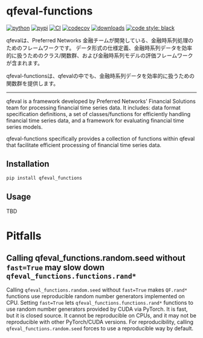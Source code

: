 # qfeval-functions
[![python](https://img.shields.io/badge/python-%3E=3.9-blue.svg)](https://pypi.org/project/qfeval-functions/)
[![pypi](https://img.shields.io/pypi/v/qfeval-functions.svg)](https://pypi.org/project/qfeval-functions/)
[![CI](https://github.com/pfnet-research/qfeval-functions/actions/workflows/ci-python.yaml/badge.svg)](https://github.com/pfnet-research/qfeval-functions/actions/workflows/ci-python.yaml)
[![codecov](https://codecov.io/gh/pfnet-research/qfeval-functions/graph/badge.svg?token=8U6KIJ10CF)](https://codecov.io/gh/pfnet-research/qfeval-functions)
[![downloads](https://img.shields.io/pypi/dm/qfeval-functions)](https://pypi.org/project/qfeval-functions)
[![code style: black](https://img.shields.io/badge/code%20style-black-000000.svg)](https://github.com/psf/black)


qfevalは、Preferred Networks 金融チームが開発している、金融時系列処理のためのフレームワークです。
データ形式の仕様定義、金融時系列データを効率的に扱うためのクラス/関数群、および金融時系列モデルの評価フレームワークが含まれます。

qfeval-functionsは、qfevalの中でも、金融時系列データを効率的に扱うための関数群を提供します。

---

qfeval is a framework developed by Preferred Networks' Financial Solutions team for processing financial time series data.
It includes: data format specification definitions, a set of classes/functions for efficiently handling financial time series data, and a framework for evaluating financial time series models.

qfeval-functions specifically provides a collection of functions within qfeval that facilitate efficient processing of financial time series data.


## Installation

```bash
pip install qfeval_functions
```

## Usage
TBD

# Pitfalls

## Calling qfeval_functions.random.seed without `fast=True` may slow down `qfeval_functions.functions.rand*`

Calling `qfeval_functions.random.seed` without `fast=True` makes `QF.rand*` functions use
reproducible random number generators implemented on CPU.
Setting `fast=True` lets `qfeval_functions.functions.rand*` functions to use random number generators
provided by CUDA via PyTorch.  It is fast, but it is closed source.
It cannot be reproducible on CPUs, and it may not be reproducible with other
PyTorch/CUDA versions.
For reproducibility, calling `qfeval_functions.random.seed` forces to use a reproducible way by
default.
